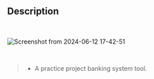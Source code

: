 ## Description

<br />

![Screenshot from 2024-06-12 17-42-51](https://github.com/kentlouisetonino/fundsflow/assets/69438999/ff37bb08-a666-4916-a705-072c88a66e02)

<br />

> - A practice project banking system tool.
